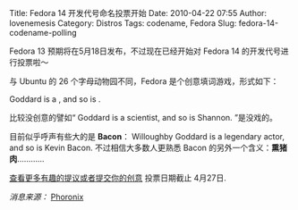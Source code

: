 Title: Fedora 14 开发代号命名投票开始
Date: 2010-04-22 07:55
Author: lovenemesis
Category: Distros
Tags: codename, Fedora
Slug: fedora-14-codename-polling

Fedora 13 预期将在5月18日发布，不过现在已经开始对 Fedora 14
的开发代号进行投票啦～

与 Ubuntu 的 26 个字母动物园不同，Fedora 是个创意填词游戏，形式如下：

Goddard is a , and so is .

比较没创意的譬如“ Goddard is a scientist, and so is Shannon. ”是没戏的。

目前似乎呼声有些大的是 **Bacon**： Willoughby Goddard is a legendary
actor, and so is Kevin Bacon. 不过相信大多数人更熟悉 Bacon
的另外一个含义：**熏猪肉**…………

[查看更多有趣的提议或者提交你的创意](https://fedoraproject.org/wiki/Name_suggestions_for_Fedora_14)
投票日期截止 4月27日.

*消息来源：*
[Phoronix](http://www.phoronix.com/scan.php?page=news_item&px=ODE2OA)
